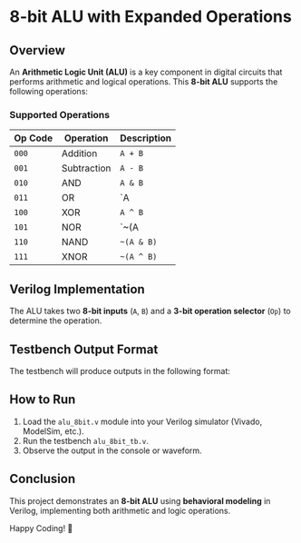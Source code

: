 # 8-bit ALU with Expanded Operations

## Overview
An **Arithmetic Logic Unit (ALU)** is a key component in digital circuits that performs arithmetic and logical operations. This **8-bit ALU** supports the following operations:

### **Supported Operations**
| Op Code | Operation  | Description      |
|---------|-----------|-----------------|
| `000`   | Addition  | `A + B`         |
| `001`   | Subtraction | `A - B`       |
| `010`   | AND       | `A & B`         |
| `011`   | OR        | `A | B`         |
| `100`   | XOR       | `A ^ B`         |
| `101`   | NOR       | `~(A | B)`      |
| `110`   | NAND      | `~(A & B)`      |
| `111`   | XNOR      | `~(A ^ B)`      |

## Verilog Implementation
The ALU takes two **8-bit inputs** (`A`, `B`) and a **3-bit operation selector** (`Op`) to determine the operation.

## Testbench Output Format
The testbench will produce outputs in the following format:

## How to Run
1. Load the `alu_8bit.v` module into your Verilog simulator (Vivado, ModelSim, etc.).
2. Run the testbench `alu_8bit_tb.v`.
3. Observe the output in the console or waveform.

## Conclusion
This project demonstrates an **8-bit ALU** using **behavioral modeling** in Verilog, implementing both arithmetic and logic operations.

Happy Coding! 🚀

